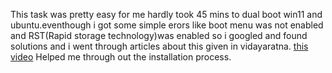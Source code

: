 

This task was pretty easy for me hardly took 45 mins to dual boot win11 and ubuntu.eventhough i got some simple erors like boot menu was not enabled and 
RST(Rapid storage technology)was enabled so i googled and found solutions and i went through articles about this given in vidayaratna.
[this video](https://youtu.be/bVmTxwUuXlM) Helped me through out the installation process.
